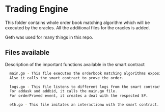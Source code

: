 
# Trading Engine

This folder contains whole order book matching algorithm which will be executed by the oracles. All the additional files for the oracles is added.

Geth was used for many things in this repo.




## Files available

Description of the important functions available in the smart contract

```bash
  main.go - This file executes the orderbook matching algorithms exposing the functions through a local REST API.
  Also it calls the smart contract to prove the order.
```

```bash
  logs.go - This file listens to different logs from the smart contracts and acts based on that.
  For addask and addbid, it calls the main.go file.
  For orderProved event, it creates a deal with the respected SP.
```

```bash
  eth.go - This file imitates an interactionw with the smart contract.
```



